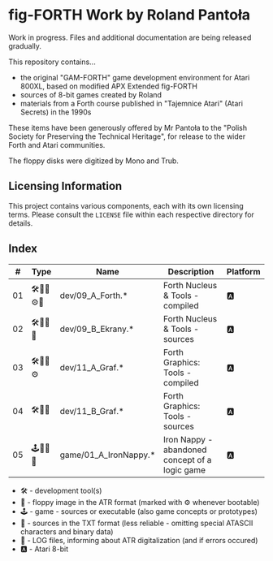 # fig-FORTH Work by Roland Pantoła

Work in progress. Files and additional documentation are being released gradually.

This repository contains...
* the original "GAM-FORTH" game development environment for Atari 800XL, based on modified APX Extended fig-FORTH
* sources of 8-bit games created by Roland
* materials from a Forth course published in "Tajemnice Atari" (Atari Secrets) in the 1990s

These items have been generously offered by Mr Pantoła to the "Polish Society for Preserving the Technical Heritage", for release to the wider Forth and Atari communities.

The floppy disks were digitized by Mono and Trub.

## Licensing Information

This project contains various components, each with its own licensing terms.
Please consult the `LICENSE` file within each respective directory for details.

## Index

| #  | Type  |  Name          | Description                                      | Platform    |
| -- |------ | ----------     | -----------                                      | ----------- |
| 01 |🛠️💾📄⚙️📝| dev/09_A_Forth.* | Forth Nucleus & Tools - compiled | 🅰️ |
| 02 |🛠️💾📄📝| dev/09_B_Ekrany.* | Forth Nucleus & Tools - sources | 🅰️ |
| 03 |🛠️💾📄⚙️  | dev/11_A_Graf.* | Forth Graphics: Tools - compiled                    | 🅰️ |
| 04 |🛠️💾📄| dev/11_B_Graf.* | Forth Graphics: Tools - sources                  | 🅰️ |
| 05 |🕹️💾📄📝| game/01_A_IronNappy.* | Iron Nappy - abandoned concept of a logic game   | 🅰️ |
<!--
| 06 |🛠️💾📄⚙️  | dev/42_A_GrafDos.*   | Forth Graphics: Conversion (RamBrandt-Forth-DOS)   | 🅰️ |
| 07 |🛠️💾📄📝🖨️| dev/42_B_GrafDos.*   | Forth Graphics: Conversion (RamBrandt-Forth-DOS) | 🅰️ |
| 08 |🕹️💾📄📝🖨️| (multiple)     | A. D. 2044                                       | 🅰️ |
| 09 |🕹️💾📄📝🖨️| (multiple)     | Klątwa (The Curse)                               | 🅰️ |
| 10 |🕹️💾📄📝🖨️| (multiple)     | Władcy Ciemności                                 | 🅰️ | -->

* 🛠️ - development tool(s)
* 💾 - floppy image in the ATR format (marked with ⚙️ whenever bootable)
* 🕹️ - game - sources or executable (also game concepts or prototypes)
* 📝 - sources in the TXT format (less reliable - omitting special ATASCII characters and binary data)
* 📄 - LOG files, informing about ATR digitalization (and if errors occured)
* 🅰️ - Atari 8-bit
<!-- * ✅ - available -->
<!-- * 📚 - game - resources (e.g. text, graphics) -->
<!-- * 🖨️ - sources in the PDF format (more reliable - preserving special ATASCII characters and binary data) -->
<!-- * 🔜 - upcoming -->


